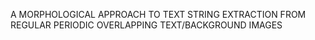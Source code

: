 A MORPHOLOGICAL APPROACH TO TEXT STRING EXTRACTION FROM REGULAR PERIODIC OVERLAPPING TEXT/BACKGROUND IMAGES
